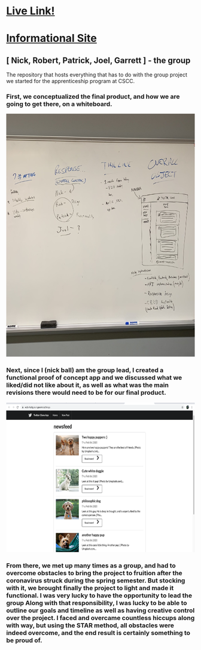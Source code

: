 # [Live Link!](https://cscctwitterclone.herokuapp.com/posts)
# [Informational Site](https://nickballdev.com/group-project-info/)

## [ Nick, Robert, Patrick, Joel, Garrett ] - the group
The repository that hosts everything that has to do with the group project we started for the apprenticeship program at CSCC.

### First, we conceptualized the final product, and how we are going to get there, on a whiteboard.
<p align="center">
  <img width="650" height="650" src="project/assets/images/concept.jpg">
</p>

### Next, since I (nick ball) am the group lead, I created a functional proof of concept app and we discussed what we liked/did not like about it, as well as what was the main revisions there would need to be for our final product.
<p align="center">
  <img width="700" height="400" src="project/assets/images/proofOfConcept.png">
</p>

### From there, we met up many times as a group, and had to overcome obstacles to bring the project to fruition after the coronavirus struck during the spring semester. But stocking with it, we brought finally the project to light and made it functional. I was very lucky to have the opportunity to lead the group Along with that responsibility, I was lucky to be able to outline our goals and timeline as well as having creative control over the project. I faced and overcame countless hiccups along with way, but using the STAR method, all obstacles were indeed overcome, and the end result is certainly something to be proud of.
